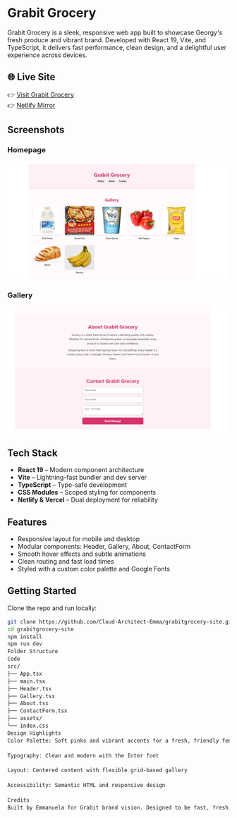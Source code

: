 # Grabit Grocery 

Grabit Grocery is a sleek, responsive web app built to showcase Georgy's fresh produce and vibrant brand. Developed with React 19, Vite, and TypeScript, it delivers fast performance, clean design, and a delightful user experience across devices.

## 🌐 Live Site

👉 [Visit Grabit Grocery](https://grabitgrocery-site.vercel.app)  
👉 [Netlify Mirror](https://grabit-grocery-site.netlify.app)

## Screenshots

### Homepage
![Homepage](./screenshots/homepage.png)

### Gallery
![About](./screenshots/about.png)


## Tech Stack

- **React 19** – Modern component architecture  
- **Vite** – Lightning-fast bundler and dev server  
- **TypeScript** – Type-safe development  
- **CSS Modules** – Scoped styling for components  
- **Netlify & Vercel** – Dual deployment for reliability

## Features

- Responsive layout for mobile and desktop  
- Modular components: Header, Gallery, About, ContactForm  
- Smooth hover effects and subtle animations  
- Clean routing and fast load times  
- Styled with a custom color palette and Google Fonts

## Getting Started

Clone the repo and run locally:

```bash
git clone https://github.com/Cloud-Architect-Emma/grabitgrocery-site.git
cd grabitgrocery-site
npm install
npm run dev
Folder Structure
Code
src/
├── App.tsx
├── main.tsx
├── Header.tsx
├── Gallery.tsx
├── About.tsx
├── ContactForm.tsx
├── assets/
└── index.css
Design Highlights
Color Palette: Soft pinks and vibrant accents for a fresh, friendly feel

Typography: Clean and modern with the Inter font

Layout: Centered content with flexible grid-based gallery

Accessibility: Semantic HTML and responsive design

Credits
Built by Emmanuela for Grabit brand vision. Designed to be fast, fresh, and future-ready.

